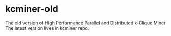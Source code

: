 kcminer-old
=======

The old version of High Performance Parallel and Distributed k-Clique Miner
The latest version lives in kcminer repo.
